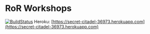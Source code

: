 RoR Workshops
================
[![BuildStatus](https://travis-ci.org/kfilip94/wroclaw-ror-workshops-2015-december-Star.svg?branch=master)](https://travis-ci.org/kfilip94/wroclaw-ror-workshops-2015-december)
Heroku: [https://secret-citadel-36973.herokuapp.com](https://secret-citadel-36973.herokuapp.com)
